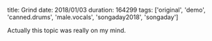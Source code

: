 title: Grind
date: 2018/01/03
duration: 164299
tags: ['original', 'demo', 'canned.drums', 'male.vocals', 'songaday2018', 'songaday']

Actually this topic was really on my mind.
